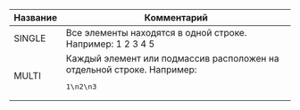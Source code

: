 | Название | Комментарий                                                                 |
|----------|-----------------------------------------------------------------------------|
| SINGLE   | Все элементы находятся в одной строке. Например: 1 2 3 4 5                   |
| MULTI    | Каждый элемент или подмассив расположен на отдельной строке. Например: <pre>1\n2\n3</pre> |